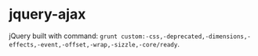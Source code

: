 # jquery-ajax

jQuery built with command: `grunt custom:-css,-deprecated,-dimensions,-effects,-event,-offset,-wrap,-sizzle,-core/ready`.
